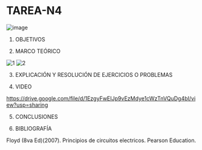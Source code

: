 # TAREA-N4

![image](https://user-images.githubusercontent.com/117045943/209415045-dddbe83c-70ab-43c3-b950-4a7aa6e560b2.png)

1. OBJETIVOS



2. MARCO TEÓRICO

![1](https://user-images.githubusercontent.com/117045943/209414506-07cdd33b-2596-46c2-8504-7888f1a7d487.jpg)
![2](https://user-images.githubusercontent.com/117045943/209414514-a735e49c-1c0a-4efa-8306-5e0c3f08bceb.jpg)

3. EXPLICACIÓN Y RESOLUCIÓN DE EJERCICIOS O PROBLEMAS



4. VIDEO

https://drive.google.com/file/d/1EzgyFwEIJp9vEzMdye1cWzTnVQuDg4bI/view?usp=sharing

5. CONCLUSIONES



6. BIBLIOGRAFÍA

Floyd (8va Ed)(2007). Principios de circuitos electricos. Pearson Education.
